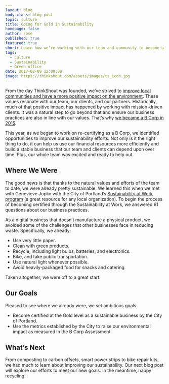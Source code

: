 ```yaml
---
layout: blog
body-class: blog-post
topic: culture
title: Going for Gold in Sustainability
homepage: false
author: rose
published: true
featured: true
short: Learn how we’re working with our team and community to become a more sustainable business. 
tags:
  - Culture
  - Sustainability
  - Green office
date: 2017-02-09 12:00:00
image: https://thinkshout.com/assets/images/ts_icon.jpg
---
```


From the day ThinkShout was founded, we’ve strived to [improve local communities and have a more positive impact on the environment](https://thinkshout.com/about/). These values resonate with our team, our clients, and our partners. Historically, much of that positive impact has happened by working with mission-driven clients. It was a natural step to go beyond that and ensure our business practices are also in line with our values. That’s why [we became a B Corp in 2015](https://thinkshout.com/blog/2015/08/our-road-to-bcorp/). 

This year, as we began to work on re-certifying as a B Corp, we identified opportunities to improve our sustainability efforts. Not only is it the right thing to do, it can help us use our financial resources more efficiently and build a stable business that our team and clients can depend upon over time. Plus, our whole team was excited and ready to help out. 

## Where We Were

The good news is that thanks to the natural values and efforts of the team to date, we were already pretty sustainable. We learned this when we met with Genevieve Joplin with the City of Portland’s [Sustainability at Work program](https://www.portlandoregon.gov/sustainabilityatwork/) (a great resource for any local organization). To begin the process of becoming certified through the Sustainability at Work, we answered 61 questions about our business practices. 

As a digital business that doesn’t manufacture a physical product, we avoided some of the challenges that other businesses face in reducing waste. Specifically, we already:

* Use very little paper.
* Clean with green products.
* Recycle, including light bulbs, batteries, and electronics.
* Bike, and take public transportation.
* Use natural light whenever possible.
* Avoid heavily-packaged food for snacks and catering.

Taken altogether, we were off to a great start. 

## Our Goals 

Pleased to see where we already were, we set ambitious goals:

* Become certified at the Gold level as a sustainable business by the City of Portland.
* Use the metrics established by the City to raise our environmental impact as measured in the B Corp Assessment. 

## What’s Next

From composting to carbon offsets, smart power strips to bike repair kits, we had much to learn about improving our sustainability. Our next blog post will explore our efforts to meet our new goals. In the meantime, happy recycling!
